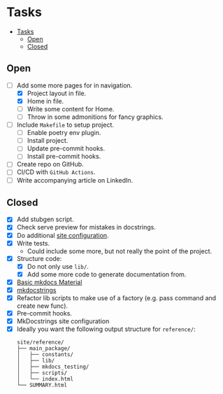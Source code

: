 # Tasks

- [Tasks](#tasks)
  - [Open](#open)
  - [Closed](#closed)

## Open

+ [ ] Add some more pages for in navigation.
  + [x] Project layout in file.
  + [x] Home in file.
  + [ ] Write some content for Home.
  + [ ] Throw in some admonitions for fancy graphics.
+ [ ] Include `Makefile` to setup project.
  + [ ] Enable poetry env plugin.
  + [ ] Install project.
  + [ ] Update pre-commit hooks.
  + [ ] Install pre-commit hooks.
+ [ ] Create repo on GitHub.
+ [ ] CI/CD with `GitHub Actions`.
+ [ ] Write accompanying article on LinkedIn.

## Closed

+ [x] Add stubgen script.
+ [x] Check serve preview for mistakes in docstrings.
+ [x] Do additional [site configuration](https://squidfunk.github.io/mkdocs-material/creating-your-site/).
+ [x] Write tests.
  + Could include some more, but not really the point of the project.
+ [x] Structure code:
  + [x] Do not only use `lib/`.
  + [x] Add some more code to generate documentation from.
+ [x] [Basic mkdocs Material](https://squidfunk.github.io/mkdocs-material/creating-your-site/#minimal-configuration-visual-studio-code)
+ [x] [mkdocstrings](https://github.com/mkdocstrings/mkdocstrings/tree/main)
+ [x] Refactor lib scripts to make use of a factory (e.g. pass command and create new func).
+ [x] Pre-commit hooks.
+ [x] MkDocstrings site configuration
+ [x] Ideally you want the following output structure for `reference/`:
  ```shell
  site/reference/
  ├── main_package/
  │   ├── constants/
  │   ├── lib/
  │   ├── mkdocs_testing/
  │   ├── scripts/
  │   └── index.html
  └── SUMMARY.html
  ```
